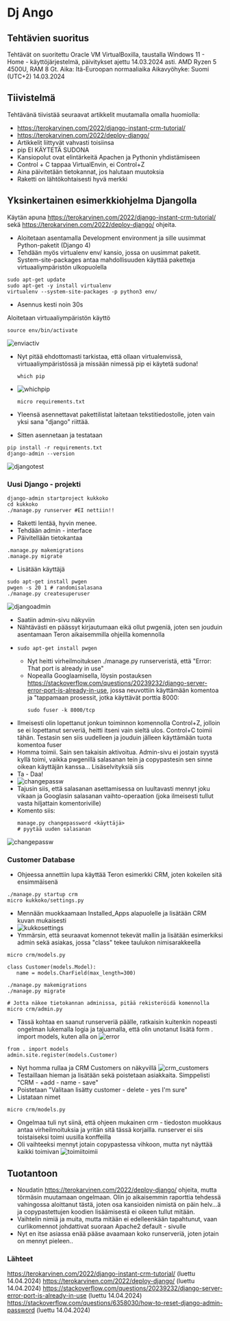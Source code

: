 # Dj Ango

## Tehtävien suoritus
Tehtävät on suoritettu Oracle VM VirtualBoxilla, taustalla Windows 11 - Home - käyttöjärjestelmä, päivitykset ajettu 14.03.2024 asti. AMD Ryzen 5 4500U, RAM 8 Gt. Aika: Itä-Euroopan normaaliaika Aikavyöhyke: Suomi (UTC+2) 14.03.2024

## Tiivistelmä
Tehtävänä tiivistää seuraavat artikkelit muutamalla omalla huomiolla:
- https://terokarvinen.com/2022/django-instant-crm-tutorial/
- https://terokarvinen.com/2022/deploy-django/
- Artikkelit liittyvät vahvasti toisiinsa
- pip EI KÄYTETÄ SUDONA
- Kansiopolut ovat elintärkeitä Apachen ja Pythonin yhdistämiseen
- Control + C tappaa VirtualEnvin, ei Control+Z
- Aina päivitetään tietokannat, jos halutaan muutoksia
- Raketti on lähtökohtaisesti hyvä merkki

## Yksinkertainen esimerkkiohjelma Djangolla

Käytän apuna https://terokarvinen.com/2022/django-instant-crm-tutorial/ sekä https://terokarvinen.com/2022/deploy-django/ ohjeita.
- Aloitetaan asentamalla Development environment ja sille uusimmat Python-paketit (Django 4)
- Tehdään myös virtualenv env/ kansio, jossa on uusimmat paketit. System-site-packages antaa mahdollisuuden käyttää paketteja virtuaaliympäristön ulkopuolella
```
sudo apt-get update
sudo apt-get -y install virtualenv
virtualenv --system-site-packages -p python3 env/
```
- Asennus kesti noin 30s

Aloitetaan virtuaaliympäristön käyttö
```
source env/bin/activate
```

![enviactiv](https://github.com/NicoSaario/Linux_Palvelimet/assets/156778628/184cd30d-c86e-4739-8a87-27886edca03f)

- Nyt pitää ehdottomasti tarkistaa, että ollaan virtualenvissä, virtuaaliympäristössä ja missään nimessä pip ei käytetä sudona!
  ```
  which pip
  ```
- ![whichpip](https://github.com/NicoSaario/Linux_Palvelimet/assets/156778628/32409828-13d2-4c42-a2a2-aa44a19592ce)

  ```
  micro requirements.txt
  ```
- Yleensä asennettavat pakettilistat laitetaan tekstitiedostolle, joten vain yksi sana "django" riittää.
- Sitten asennetaan ja testataan

```
pip install -r requirements.txt
django-admin --version
```
![djangotest](https://github.com/NicoSaario/Linux_Palvelimet/assets/156778628/aeb97847-cdc1-442a-bd47-cf046291e356)

### Uusi Django - projekti
```
django-admin startproject kukkoko
cd kukkoko
./manage.py runserver #EI nettiin!!
```
- Raketti lentää, hyvin menee.
- Tehdään admin - interface
- Päivitellään tietokantaa
```
.manage.py makemigrations
.manage.py migrate
```
- Lisätään käyttäjä
```
sudo apt-get install pwgen
pwgen -s 20 1 # randomisalasana
./manage.py createsuperuser
```
![djangoadmin](https://github.com/NicoSaario/Linux_Palvelimet/assets/156778628/9a020eae-1d68-4d05-a44f-88ddf4898231)
- Saatiin admin-sivu näkyviin
- Nähtävästi en päässyt kirjautumaan eikä ollut pwgeniä, joten sen jouduin asentamaan Teron aikaisemmilla ohjeilla komennolla
- ```
  sudo apt-get install pwgen
  ```
  - Nyt heitti virheilmoituksen ./manage.py runserveristä, että "Error: That port is already in use"
  - Nopealla Googlaamisella, löysin postauksen https://stackoverflow.com/questions/20239232/django-server-error-port-is-already-in-use, jossa neuvottiin käyttämään komentoa ja "tappamaan prosessit, jotka käyttävät porttia 8000:
    ```
    sudo fuser -k 8000/tcp
    ```
- Ilmeisesti olin lopettanut jonkun toiminnon komennolla Control+Z, jolloin se ei lopettanut serveriä, heitti itseni vain sieltä ulos. Control+C toimii tähän. Testasin sen siis uudelleen ja jouduin jälleen käyttämään tuota komentoa fuser
- Homma toimii. Sain sen takaisin aktivoitua. Admin-sivu ei jostain syystä kyllä toimi, vaikka pwgenillä salasanan tein ja copypastesin sen sinne oikean käyttäjän kanssa... Lisäselvityksiä siis
- Ta - Daa!
- ![changepassw](https://github.com/NicoSaario/Linux_Palvelimet/assets/156778628/ac7f2428-b6da-4d41-b095-81560bc829de)
- Tajusin siis, että salasanan asettamisessa on luultavasti mennyt joku vikaan ja Googlasin salasanan vaihto-operaation (joka ilmeisesti tullut vasta hiljattain komentoriville)
- Komento siis:
  ```
  manage.py changepassword <käyttäjä>
  # pyytää uuden salasanan
  ```
![changepassw](https://github.com/NicoSaario/Linux_Palvelimet/assets/156778628/361ee5d9-105d-4ca6-bd93-ff6e244ad965)

### Customer Database
- Ohjeessa annettiin lupa käyttää Teron esimerkki CRM, joten kokeilen sitä ensimmäisenä
```
./manage.py startup crm
micro kukkoko/settings.py
```
- Mennään muokkaamaan Installed_Apps alapuolelle ja lisätään CRM kuvan mukaisesti
- ![kukkosettings](https://github.com/NicoSaario/Linux_Palvelimet/assets/156778628/d309aab4-6753-4b53-a76b-06121290ee88)
- Ymmärsin, että seuraavat komennot tekevät mallin ja lisätään esimerkiksi admin sekä asiakas, jossa "class" tekee  taulukon nimisarakkeella
```
micro crm/models.py
```

```
class Customer(models.Model):
   name = models.CharField(max_length=300)
```

```
./manage.py makemigrations
./manage.py migrate
```

```
# Jotta näkee tietokannan adminissa, pitää rekisteröidä komennolla
micro crm/admin.py
```

- Tässä kohtaa en saanut runserveriä päälle, ratkaisin kuitenkin nopeasti ongelman lukemalla logia ja tajuamalla, että olin unotanut lisätä form . import models, kuten alla on
![error](https://github.com/NicoSaario/Linux_Palvelimet/assets/156778628/dcf5cc5d-83d8-4f97-a92b-b50edd262145)

```
from . import models
admin.site.register(models.Customer)
```

- Nyt homma rullaa ja CRM Customers on näkyvillä
![crm_customers](https://github.com/NicoSaario/Linux_Palvelimet/assets/156778628/73195282-f3eb-4306-9d4a-17b55c086bed)
- Testaillaan hieman ja lisätään sekä poistetaan asiakkaita. Simppelisti "CRM - +add - name - save"
- Poistetaan "Valitaan lisätty customer - delete - yes I'm sure"
- Listataan nimet
```
micro crm/models.py
```
- Ongelmaa tuli nyt siinä, että ohjeen mukainen crm - tiedoston muokkaus antaa virheilmoituksia ja yritän sitä tässä korjailla. runserver ei siis toistaiseksi toimi uusilla konffeilla
- Oli vaihteeksi mennyt jotain copypastessa vihkoon,  mutta nyt näyttää kaikki toimivan
![toimiitoimii](https://github.com/NicoSaario/Linux_Palvelimet/assets/156778628/ff1e0a0d-f38d-4d10-a90c-905db8ca44b1)

## Tuotantoon
- Noudatin https://terokarvinen.com/2022/deploy-django/ ohjeita, mutta törmäsin muutamaan ongelmaan. Olin jo aikaisemmin raporttia tehdessä vahingossa aloittanut tästä, joten osa kansioiden nimistä on päin helv...ä ja copypastettujen koodien lisäämisestä ei oikeen tullut mitään.
- Vaihtelin nimiä ja muita, mutta mitään ei edelleenkään tapahtunut, vaan curlikomennot johdattivat suoraan Apache2 default - sivulle
- Nyt en itse asiassa enää pääse avaamaan koko runserveriä, joten jotain on mennyt pieleen..


### Lähteet
https://terokarvinen.com/2022/django-instant-crm-tutorial/ (luettu 14.04.2024)
https://terokarvinen.com/2022/deploy-django/ (luettu 14.04.2024)
https://stackoverflow.com/questions/20239232/django-server-error-port-is-already-in-use (luettu 14.04.2024)
https://stackoverflow.com/questions/6358030/how-to-reset-django-admin-password (luettu 14.04.2024)



  
